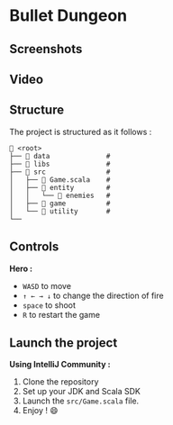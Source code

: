 # Bullet Dungeon

## Screenshots

## Video

## Structure
The project is structured as it follows :
```
📁 <root>
├── 📁 data              # 
├── 📁 libs              # 
├── 📁 src               # 
│   ├── 📄 Game.scala    # 
│   ├── 📁 entity        # 
│   │   └── 📁 enemies   # 
│   ├── 📁 game          # 
│   └── 📁 utility       # 
└── 

```

## Controls
**Hero :** 
- `WASD` to move
- `↑ ← → ↓` to change the direction of fire
- `space` to shoot
- `R` to restart the game

## Launch the project
**Using IntelliJ Community :**
1. Clone the repository
2. Set up your JDK and Scala SDK
4. Launch the `src/Game.scala` file.
5. Enjoy ! :smile: